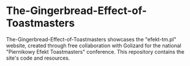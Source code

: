 # The-Gingerbread-Effect-of-Toastmasters
The-Gingerbread-Effect-of-Toastmasters showcases the "efekt-tm.pl" website, created through free collaboration with Golizard for the national "Piernikowy Efekt Toastmasters" conference. This repository contains the site's code and resources.
